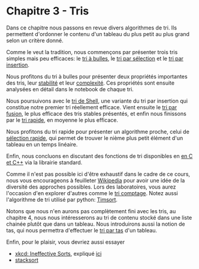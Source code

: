 
# Chapitre 3 - Tris

Dans ce chapitre nous passons en revue divers algorithmes de tri. Ils permettent d'ordonner le contenu d'un tableau du plus petit au plus grand selon un critère donné. 

Comme le veut la tradition, nous commençons par présenter trois tris simples mais peu efficaces: le [tri à bulles](1a%20-%20Tri%20à%20Bulles.ipynb), le [tri par sélection](2%20-%20Tri%20Par%20Sélection.ipynb) et le [tri par insertion](3%20-%20Tri%20par%20Insertion.ipynb).

Nous profitons du tri à bulles pour présenter deux propriétés importantes des tris, leur [stabilité](1b%20-%20Stabilité.ipynb) et leur [complexité](1c%20-%20Complexité.ipynb). Ces propriétés sont ensuite analysées en détail dans le notebook de chaque tri. 

Nous poursuivons avec le [tri de Shell](4%20-%20Tri%20de%20Shell.ipynb), une variante du tri par insertion qui constitue notre premier tri réellement efficace. Vient ensuite le [tri par fusion](5%20-%20Tri%20par%20Fusion.ipynb), le plus efficace des tris stables présentés, et enfin nous finissons par le [tri rapide](6%20-%20Tri%20Rapide.ipynb), en moyenne le plus efficace.

Nous profitons du tri rapide pour présenter un algorithme proche, celui de [sélection rapide](7%20-%20Sélection%20rapide.ipynb), qui permet de trouver le nième plus petit élément d'un tableau en un temps linéaire. 

Enfin, nous concluons en discutant des fonctions de tri disponibles en [en C et C++](8%20-%20Tris%20en%20C%20et%20C%2B%2B.ipynb) via la librairie standard. 

Comme il n'est pas possible ici d'être exhaustif dans le cadre de ce cours, nous vous encourageons à feuilleter [Wikipedia](https://en.wikipedia.org/wiki/Sorting_algorithm) pour avoir une idée de la diversité des approches possibles. Lors des laboratoires, vous aurez l'occasion d'en explorer d'autres comme le [tri comptage](https://fr.wikipedia.org/wiki/Tri_comptage). Notez aussi l'algorithme de tri utilisé par python: [Timsort](https://fr.wikipedia.org/wiki/Timsort). 

Notons que nous n'en aurons pas complètement fini avec les tris, au chapitre 4, nous nous intéresserons au tri de contenu stocké dans une liste chainée plutôt que dans un tableau. Nous introduirons aussi la notion de tas, qui nous permettra d'effectuer le [tri par tas](https://fr.wikipedia.org/wiki/Tri_par_tas) d'un tableau. 

Enfin, pour le plaisir, vous devriez aussi essayer 

* [xkcd: Ineffective Sorts](https://xkcd.com/1185/), expliqué [ici](https://www.explainxkcd.com/wiki/index.php/1185:_Ineffective_Sorts)
* [stacksort](https://gkoberger.github.io/stacksort/)
